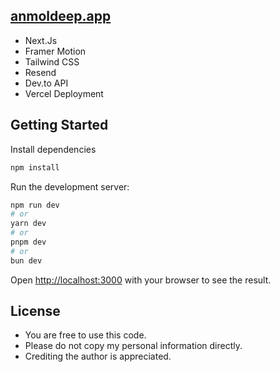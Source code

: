 ## [anmoldeep.app](https://anmoldeep.vercel.app/)

- Next.Js
- Framer Motion
- Tailwind CSS
- Resend
- Dev.to API
- Vercel Deployment

## Getting Started

Install dependencies

```bash
npm install
```

Run the development server:

```bash
npm run dev
# or
yarn dev
# or
pnpm dev
# or
bun dev
```

Open [http://localhost:3000](http://localhost:3000) with your browser to see the result.

## License

- You are free to use this code.
- Please do not copy my personal information directly.
- Crediting the author is appreciated.
